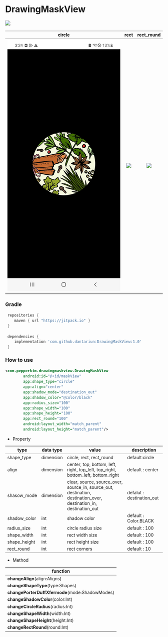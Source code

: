 # DrawingMaskView

[![](https://jitpack.io/v/dantariun/DrawingMaskView.svg)](https://jitpack.io/#dantariun/DrawingMaskView)


|            circle            |         rect          |         rect_round          |
|:----------------------------:|:---------------------:|:---------------------------:|
| ![](arts/capture_circle.jpg) | ![](capture_rect.jpg) | ![](capture_rect_round.jpg) |


### Gradle

```gradle
 repositories {
    maven { url "https://jitpack.io" }
 }

 dependencies {
    implementation 'com.github.dantariun:DrawingMaskView:1.0'
 }
```

### How to use

```xml
<com.pepperkim.drawingmaskview.DrawingMaskView
        android:id="@+id/maskView"
        app:shape_type="circle"
        app:align="center"
        app:shadow_mode="destination_out"
        app:shadow_color="@color/black"
        app:radius_size="100"
        app:shape_width="100"
        app:shape_height="100"
        app:rect_round="100"
        android:layout_width="match_parent"
        android:layout_height="match_parent"/>
```

- Property

|type 	| data type | value | description	|
|---	|---		|---	|---			|
|shape_type|dimension|circle, rect, rect_round|default:circle|
| align | dimension | center, top, bottom, left, right, top_left, top_right, bottom_left, bottom_right | default : center |
| shasow_mode | dimension | clear, source, source_over, source_in, source_out, destination, destination_over, destination_in, destination_out | defalut : destination_out|
|shadow_color| int | shadow color | default : Color.BLACK |
|radius_size| int | circle radius size | default : 100 |
|shape_width| int | rect width size | default : 100 |
|shape_height| int | rect height size | default : 100 |
|rect_round| int | rect corners  | default : 10 |

- Method

|function |
|---|
|**changeAlign**(align:Aligns)|
|**changeShapeType**(type:Shapes)|
|**changePorterDuffXfermode**(mode:ShadowModes)|
|**changeShadowColor**(color:Int)|
|**changeCircleRadius**(radius:Int)|
|**changeShapeWidth**(width:Int)|
|**changeShapeHeight**(height:Int)|
|**changeRectRound**(round:Int)|

